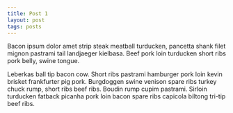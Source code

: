 ```yaml
---
title: Post 1
layout: post
tags: posts
---
```


Bacon ipsum dolor amet strip steak meatball turducken, pancetta shank filet mignon pastrami tail landjaeger kielbasa. Beef pork loin turducken short ribs pork belly, swine tongue.

Leberkas ball tip bacon cow. Short ribs pastrami hamburger pork loin kevin brisket frankfurter pig pork. Burgdoggen swine venison spare ribs turkey chuck rump, short ribs beef ribs. Boudin rump cupim pastrami. Sirloin turducken fatback picanha pork loin bacon spare ribs capicola biltong tri-tip beef ribs.
